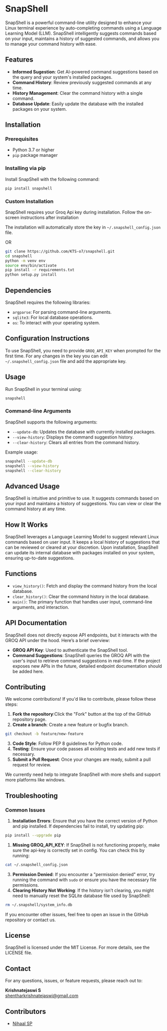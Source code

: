 # SnapShell

SnapShell is a powerful command-line utility designed to enhance your Linux terminal experience by auto-completing commands using a Language Learning Model (LLM). SnapShell intelligently suggests commands based on your input, maintains a history of suggested commands, and allows you to manage your command history with ease.

## Features

- **Informed Sugestion**: Get AI-powered command suggestions based on the query and your system's installed packages.
- **Command History**: Review previously suggested commands at any time.
- **History Management**: Clear the command history with a single command.
- **Database Update**: Easily update the database with the installed packages on your system.

## Installation

### Prerequisites

- Python 3.7 or higher
- `pip` package manager

### Installing via pip

Install SnapShell with the following command:

```sh
pip install snapshell
```

### Custom Installation

SnapShell requires your Groq Api key during installation. Follow the on-screen instructions after installation

The installation will automatically store the key in `~/.snapshell_config.json` file.

OR

```sh
git clone https://github.com/KTS-o7/snapshell.git
cd snapshell
python -m venv env
source env/bin/activate
pip install -r requirements.txt
python setup.py install
```

## Dependencies

SnapShell requires the following libraries:

- `argparse`: For parsing command-line arguments.
- `sqlite3`: For local database operations.
- `os`: To interact with your operating system.

## Configuration Instructions

To use SnapShell, you need to provide `GROQ_API_KEY` when prompted for the first time.
For any changes in the key you can edit `~/.snapshell_config.json` file and add the appropriate key.

## Usage

Run SnapShell in your terminal using:

```sh
snapshell
```

### Command-line Arguments

SnapShell supports the following arguments:

- `--update-db`: Updates the database with currently installed packages.
- `--view-history`: Displays the command suggestion history.
- `--clear-history`: Clears all entries from the command history.

Example usage:

```sh
snapshell --update-db
snapshell --view-history
snapshell --clear-history
```

## Advanced Usage

SnapShell is intuitive and primitive to use. It suggests commands based on your input and maintains a history of suggestions. You can view or clear the command history at any time.

## How It Works

SnapShell leverages a Language Learning Model to suggest relevant Linux commands based on user input. It keeps a local history of suggestions that can be reviewed or cleared at your discretion. Upon installation, SnapShell can update its internal database with packages installed on your system, ensuring up-to-date suggestions.

## Functions

- `view_history()`: Fetch and display the command history from the local database.
- `clear_history()`: Clear the command history in the local database.
- `main()`: The primary function that handles user input, command-line arguments, and interaction.

## API Documentation

SnapShell does not directly expose API endpoints, but it interacts with the GROQ API under the hood. Here’s a brief overview:

- **GROQ API Key**: Used to authenticate the SnapShell tool.
- **Command Suggestions**: SnapShell queries the GROQ API with the user's input to retrieve command suggestions in real-time.
  If the project exposes new APIs in the future, detailed endpoint documentation should be added here.

## Contributing

We welcome contributions! If you'd like to contribute, please follow these steps:

1. **Fork the repository**:Click the "Fork" button at the top of the GitHub repository page.
1. **Create a branch**: Create a new feature or bugfix branch.

```sh
git checkout -b feature/new-feature
```

3. **Code Style**: Follow PEP 8 guidelines for Python code.
4. **Testing**: Ensure your code passes all existing tests and add new tests if necessary.
5. **Submit a Pull Request**: Once your changes are ready, submit a pull request for review.

We currently need help to integrate SnapShell with more shells and support more platforms like windows.

## Troubleshooting

### Common Issues

1. **Installation Errors**: Ensure that you have the correct version of Python and pip installed. If dependencies fail to install, try updating pip:

```sh
pip install --upgrade pip
```

1. **Missing GROQ_API_KEY**: If SnapShell is not functioning properly, make sure the api-key is correctly set in config. You can check this by running:

```sh
cat ~/.snapshell_config.json
```

3. **Permission Denied**: If you encounter a "permission denied" error, try running the command with `sudo` or ensure you have the necessary file permissions.
4. **Clearing History Not Working**: If the history isn’t clearing, you might need to manually reset the SQLite database file used by SnapShell:

```sh
rm ~/.snapshell/system_info.db
```

If you encounter other issues, feel free to open an issue in the GitHub repository or contact us.

## License

SnapShell is licensed under the MIT License. For more details, see the LICENSE file.

## Contact

For any questions, issues, or feature requests, please reach out to:

**Krishnatejaswi S**  
[shentharkrishnatejaswi@gmail.com](mailto:shentharkrishnatejaswi@gmail.com)

## Contributors
- [Nihaal SP](https://github.com/nerdylelouch)
